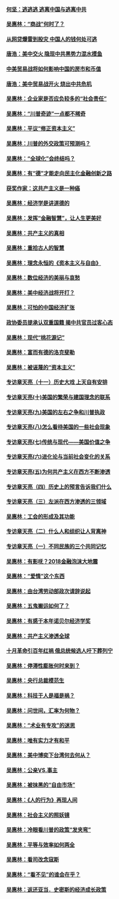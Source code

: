#### [何坚：逃逃逃 逃离中国与逃离中共](../pages/nsc423/n10592891.md?t=10141834) 

#### [吴惠林：“商战”何时了？](../pages/nsc423/n10573558.md?t=10141834) 

#### [从网贷爆雷到股灾 中国人的钱何处可逃](../pages/nsc423/n10572800.md?t=10141834) 

#### [唐浩：美中交火 隐现中共黑势力混水摸鱼](../pages/nsc423/n10544040.md?t=10141834) 

#### [中美贸易战将如何影响中国的房市和币值](../pages/nsc423/n10543697.md?t=10141834) 

#### [唐浩：美中贸易战开火 烧出中共危机](../pages/nsc423/n10540126.md?t=10141834) 

#### [吴惠林：企业家是否应负较多的“社会责任”](../pages/nsc423/n10535022.md?t=10141834) 

#### [吴惠林：“川普奇迹”一点都不稀奇](../pages/nsc423/n10512808.md?t=10141834) 

#### [吴惠林：平议“修正资本主义”](../pages/nsc423/n10495724.md?t=10141834) 

#### [吴惠林：川普的外交政策可预测吗？](../pages/nsc423/n10462387.md?t=10141834) 

#### [吴惠林：“全球化”会终结吗？](../pages/nsc423/n10452838.md?t=10141834) 

#### [吴惠林：有“德”才能走向民主化金融创新之路](../pages/nsc423/n10432292.md?t=10141834) 

#### [获奖作家：这共产主义是一种癌](../pages/nsc423/n10431541.md?t=10141834) 

#### [吴惠林：经济学是讲道德的](../pages/nsc423/n10398014.md?t=10141834) 

#### [吴惠林：发挥“金融智慧”，让人生更美好](../pages/nsc423/n10375019.md?t=10141834) 

#### [吴惠林：共产主义的真相](../pages/nsc423/n10351394.md?t=10141834) 

#### [吴惠林：重拾古人的智慧](../pages/nsc423/n10337691.md?t=10141834) 

#### [吴惠林：理念永恒的《资本主义与自由》](../pages/nsc423/n10316274.md?t=10141834) 

#### [吴惠林：数位经济的美丽与哀愁](../pages/nsc423/n10292946.md?t=10141834) 

#### [吴惠林：美中经济战将开打？](../pages/nsc423/n10258825.md?t=10141834) 

#### [吴惠林：可怕的中国经济扩张](../pages/nsc423/n10219147.md?t=10141834) 

#### [政协委员提承认双重国籍 揭中共官员过客心态](../pages/nsc423/n10208809.md?t=10141834) 

#### [吴惠林：现代“桃花源记”](../pages/nsc423/n10185234.md?t=10141834) 

#### [吴惠林：富而有德的洛克斐勒](../pages/nsc423/n10142264.md?t=10141834) 

#### [吴惠林：被诬蔑的“资本主义”](../pages/nsc423/n10124816.md?t=10141834) 

#### [专访章天亮（十一）历史大戏 上天自有安排](../pages/nsc423/n10094905.md?t=10141834) 

#### [专访章天亮(十)美国的繁荣与建国理念的联系](../pages/nsc423/n10094899.md?t=10141834) 

#### [专访章天亮(九)美国的左右之争和川普执政](../pages/nsc423/n10094889.md?t=10141834) 

#### [专访章天亮(八)怎么看待美国的一些社会现象](../pages/nsc423/n10094857.md?t=10141834) 

#### [专访章天亮(七)传统与现代——美国价值之争](../pages/nsc423/n10093140.md?t=10141834) 

#### [专访章天亮(六)进化论与当前社会变化的关系](../pages/nsc423/n10092036.md?t=10141834) 

#### [专访章天亮(五)为何共产主义在西方不断渗透](../pages/nsc423/n10083620.md?t=10141834) 

#### [专访章天亮（四）历史上的预言告诉我们什么](../pages/nsc423/n10083606.md?t=10141834) 

#### [专访章天亮（三）左派在西方渗透的三领域](../pages/nsc423/n10081115.md?t=10141834) 

#### [吴惠林：工会的形成及其功能](../pages/nsc423/n10080633.md?t=10141834) 

#### [专访章天亮（二）什么人和组织让人背离神](../pages/nsc423/n10076637.md?t=10141834) 

#### [专访章天亮（一）不同民族的三个共同记忆](../pages/nsc423/n10074188.md?t=10141834) 

#### [吴惠林：有影呒？2018金融泡沫大地震](../pages/nsc423/n10040534.md?t=10141834) 

#### [吴惠林：“爱情”这个东西](../pages/nsc423/n10019423.md?t=10141834) 

#### [吴惠林：由台湾劳动部政次请辞说起](../pages/nsc423/n9979679.md?t=10141834) 

#### [吴惠林：五鬼搬运如何了？](../pages/nsc423/n9925338.md?t=10141834) 

#### [吴惠林：有感于本年诺贝尔经济学奖](../pages/nsc423/n9871883.md?t=10141834) 

#### [吴惠林：共产主义渗透全球](../pages/nsc423/n9812748.md?t=10141834) 

#### [十月革命引百年红祸 俄总统候选人吁下葬列宁](../pages/nsc423/n9810182.md?t=10141834) 

#### [吴惠林：停滞性膨胀何时来到？](../pages/nsc423/n9764136.md?t=10141834) 

#### [吴惠林：央行总裁模范生](../pages/nsc423/n9728134.md?t=10141834) 

#### [吴惠林：科技于人是福是祸？](../pages/nsc423/n9672982.md?t=10141834) 

#### [吴惠林：问世间，汇率为何物？](../pages/nsc423/n9621788.md?t=10141834) 

#### [吴惠林：“术业有专攻”的迷思](../pages/nsc423/n9580363.md?t=10141834) 

#### [吴惠林：唯有实力才有和平](../pages/nsc423/n9529599.md?t=10141834) 

#### [吴惠林：美中博奕下台湾何去何从？](../pages/nsc423/n9483598.md?t=10141834) 

#### [吴惠林：公亲VS.事主](../pages/nsc423/n9425637.md?t=10141834) 

#### [吴惠林：被抹黑的“自由市场”](../pages/nsc423/n9351545.md?t=10141834) 

#### [吴惠林：《人的行为》再现人间](../pages/nsc423/n9296339.md?t=10141834) 

#### [吴惠林：社会主义的照妖镜](../pages/nsc423/n9243460.md?t=10141834) 

#### [吴惠林：冷眼看川普的政策“发夹弯”](../pages/nsc423/n9120684.md?t=10141834) 

#### [吴惠林：平等与效率如何两全](../pages/nsc423/n9075430.md?t=10141834) 

#### [吴惠林：看司改念寇斯](../pages/nsc423/n9024915.md?t=10141834) 

#### [吴惠林：“看不见”的谁会在乎？](../pages/nsc423/n8977488.md?t=10141834) 

#### [吴惠林：返还亚当．史密斯的经济成长政策](../pages/nsc423/n8931896.md?t=10141834) 

